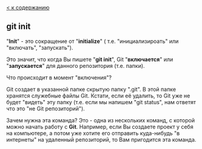 [ < к содержанию](./readme.md)

## git init


"**Init**" - это сокращение от "**initialize**" ( т.е. "инициализироать" или "включать", "запускать").

Это значит, что когда Вы пишете "**git init**", Git "**включается**" или "**запускается**" для данного репозитория (т.е. папки).

Что происходит в момент "включения"?

Git создает в указанной папке скрытую папку ".git". В этой папке хранятся служебные файлы Git. Кстати, если её удалить, то Git уже не будет "видеть" эту папку (т.е. если мы напишем "git status", нам ответят что это "не Git репозиторий").

Зачем нужна эта команда? Это - одна из нескольких команд, с которой можно начать работу с **Git**. Например, если Вы создаете проект у себя на компьютере, а потом уже хотите его отправить куда-нибудь "в интернеты" на удаленный репозиторий, то Вам пригодится эта команда.